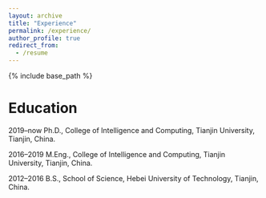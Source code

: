 ```yaml
---
layout: archive
title: "Experience"
permalink: /experience/
author_profile: true
redirect_from:
  - /resume
---
```


{% include base_path %}


# Education

2019–now Ph.D., College of Intelligence and Computing, Tianjin University, Tianjin, China.

2016–2019 M.Eng., College of Intelligence and Computing, Tianjin University, Tianjin, China.

2012–2016 B.S., School of Science, Hebei University of Technology, Tianjin, China.